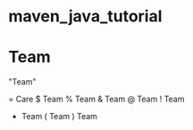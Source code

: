 # maven_java_tutorial

# Team

"Team"

= Care
 $ Team
 % Team 
 & Team
 @ Team
 ! Team
 * Team
 ( Team
 ) Team

